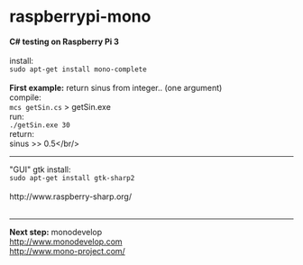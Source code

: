 # raspberrypi-mono

<b>C# testing on Raspberry Pi 3</b><br/>
<br/>
install:<br/>
<code>sudo apt-get install mono-complete</code><br/>
<br/>
<b>First example:</b> return sinus from integer.. (one argument)<br/>
compile:<br/>
<code>mcs getSin.cs</code> > getSin.exe<br/>
run:<br/>
<code>./getSin.exe 30</code><br/>
return:<br/>
sinus >> 0.5</br/>
<hr />
"GUI" gtk install:<br/>
<code>sudo apt-get install gtk-sharp2</code><br/><br/>
http://www.raspberry-sharp.org/<br/><br/>
<hr />
<b>Next step:</b> monodevelop<br/>
<span itemprop="url"><a href="http://www.monodevelop.com" rel="nofollow">http://www.monodevelop.com</a></span><br/>
<span itemprop="url"><a href="http://www.mono-project.com/" rel="nofollow">http://www.mono-project.com/</a></span>



